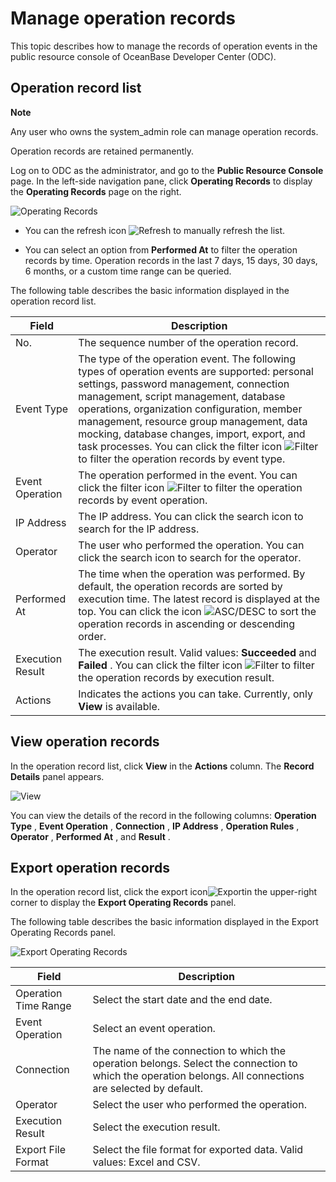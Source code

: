 Manage operation records 
=============================================

This topic describes how to manage the records of operation events in the public resource console of OceanBase Developer Center (ODC). 

Operation record list 
------------------------------------------

**Note**



Any user who owns the system_admin role can manage operation records. 

Operation records are retained permanently.

Log on to ODC as the administrator, and go to the **Public Resource Console** page. In the left-side navigation pane, click **Operating Records** to display the **Operating Records** page on the right. 

![Operating Records](https://help-static-aliyun-doc.aliyuncs.com/assets/img/en-US/9014511561/p416950.png)

* You can the refresh icon ![Refresh](https://help-static-aliyun-doc.aliyuncs.com/assets/img/en-US/9014511561/p420125.jpg) to manually refresh the list.

  

* You can select an option from **Performed At** to filter the operation records by time. Operation records in the last 7 days, 15 days, 30 days, 6 months, or a custom time range can be queried.

  




The following table describes the basic information displayed in the operation record list. 


|      Field       |                                                                                                                                                                                                                                                                Description                                                                                                                                                                                                                                                                |
|------------------|-------------------------------------------------------------------------------------------------------------------------------------------------------------------------------------------------------------------------------------------------------------------------------------------------------------------------------------------------------------------------------------------------------------------------------------------------------------------------------------------------------------------------------------------|
| No.              | The sequence number of the operation record.                                                                                                                                                                                                                                                                                                                                                                                                                                                                                              |
| Event Type       | The type of the operation event. The following types of operation events are supported: personal settings, password management, connection management, script management, database operations, organization configuration, member management, resource group management, data mocking, database changes, import, export, and task processes.  You can click the filter icon ![Filter](https://help-static-aliyun-doc.aliyuncs.com/assets/img/en-US/8487860461/p352180.jpg) to filter the operation records by event type. |
| Event Operation  | The operation performed in the event.  You can click the filter icon ![Filter](https://help-static-aliyun-doc.aliyuncs.com/assets/img/en-US/8487860461/p352180.jpg) to filter the operation records by event operation.                                                                                                                                                                                                                                                                                                   |
| IP Address       | The IP address.  You can click the search icon to search for the IP address.                                                                                                                                                                                                                                                                                                                                                                                                                                              |
| Operator         | The user who performed the operation.  You can click the search icon to search for the operator.                                                                                                                                                                                                                                                                                                                                                                                                                          |
| Performed At     | The time when the operation was performed.  By default, the operation records are sorted by execution time. The latest record is displayed at the top.  You can click the icon ![ASC/DESC](https://help-static-aliyun-doc.aliyuncs.com/assets/img/en-US/9014511561/p420143.jpg) to sort the operation records in ascending or descending order.                                                                                                                                                           |
| Execution Result | The execution result. Valid values: **Succeeded** and **Failed** .  You can click the filter icon ![Filter](https://help-static-aliyun-doc.aliyuncs.com/assets/img/en-US/8487860461/p352180.jpg) to filter the operation records by execution result.                                                                                                                                                                                                                                                                     |
| Actions          | Indicates the actions you can take. Currently, only **View** is available.                                                                                                                                                                                                                                                                                                                                                                                                                                                                |



View operation records 
-------------------------------------------

In the operation record list, click **View** in the **Actions** column. The **Record Details** panel appears. 

![View](https://help-static-aliyun-doc.aliyuncs.com/assets/img/en-US/9014511561/p416953.png)

You can view the details of the record in the following columns: **Operation Type** , **Event Operation** , **Connection** , **IP Address** , **Operation Rules** , **Operator** , **Performed At** , and **Result** . 

Export operation records 
---------------------------------------------

In the operation record list, click the export icon![Export](https://help-static-aliyun-doc.aliyuncs.com/assets/img/en-US/9014511561/p417273.jpg)in the upper-right corner to display the **Export Operating Records** panel. 

The following table describes the basic information displayed in the Export Operating Records panel.

![Export Operating Records](https://help-static-aliyun-doc.aliyuncs.com/assets/img/en-US/9014511561/p417275.png)


|        Field         |                                                                                Description                                                                                 |
|----------------------|----------------------------------------------------------------------------------------------------------------------------------------------------------------------------|
| Operation Time Range | Select the start date and the end date.                                                                                                                                    |
| Event Operation      | Select an event operation.                                                                                                                                                 |
| Connection           | The name of the connection to which the operation belongs.  Select the connection to which the operation belongs. All connections are selected by default. |
| Operator             | Select the user who performed the operation.                                                                                                                               |
| Execution Result     | Select the execution result.                                                                                                                                               |
| Export File Format   | Select the file format for exported data. Valid values: Excel and CSV.                                                                                                     |


